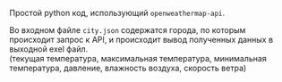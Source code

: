 Простой python код, использующий `openweathermap-api`.  

Во входном файле `city.json` содержатся города, по которым происходит запрос к API, и происходит вывод полученных данных в выходной exel файл.  
(текущая температура, максимальная температура, минимальная температура, давление, влажность воздуха, скорость ветра)  
